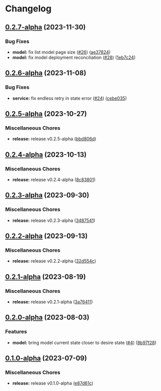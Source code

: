 # Changelog

## [0.2.7-alpha](https://github.com/instill-ai/controller-model/compare/v0.2.6-alpha...v0.2.7-alpha) (2023-11-30)


### Bug Fixes

* **model:** fix list model page size ([#26](https://github.com/instill-ai/controller-model/issues/26)) ([ae37824](https://github.com/instill-ai/controller-model/commit/ae378241fc6b5f28822c9753b58a299d5ba4967b))
* **model:** fix model deployment reconciliation ([#28](https://github.com/instill-ai/controller-model/issues/28)) ([1eb7c24](https://github.com/instill-ai/controller-model/commit/1eb7c24821f949b0954f3644b3d6e18ba799f7d7))

## [0.2.6-alpha](https://github.com/instill-ai/controller-model/compare/v0.2.5-alpha...v0.2.6-alpha) (2023-11-08)


### Bug Fixes

* **service:** fix endless retry in state error ([#24](https://github.com/instill-ai/controller-model/issues/24)) ([cebe035](https://github.com/instill-ai/controller-model/commit/cebe03505e5367d5a034639604e7b5b6c0c52de5))

## [0.2.5-alpha](https://github.com/instill-ai/controller-model/compare/v0.2.4-alpha...v0.2.5-alpha) (2023-10-27)


### Miscellaneous Chores

* **release:** release v0.2.5-alpha ([bbd806d](https://github.com/instill-ai/controller-model/commit/bbd806d878f0f7175cc57a5b134270a68fc85e52))

## [0.2.4-alpha](https://github.com/instill-ai/controller-model/compare/v0.2.3-alpha...v0.2.4-alpha) (2023-10-13)


### Miscellaneous Chores

* **release:** release v0.2.4-alpha ([8c83801](https://github.com/instill-ai/controller-model/commit/8c838014667b0d7d4dbc32839e14f68d5f1a25d8))

## [0.2.3-alpha](https://github.com/instill-ai/controller-model/compare/v0.2.2-alpha...v0.2.3-alpha) (2023-09-30)


### Miscellaneous Chores

* **release:** release v0.2.3-alpha ([3487541](https://github.com/instill-ai/controller-model/commit/3487541289e74779703ed5605e316dd4de01cab8))

## [0.2.2-alpha](https://github.com/instill-ai/controller-model/compare/v0.2.1-alpha...v0.2.2-alpha) (2023-09-13)


### Miscellaneous Chores

* **release:** release v0.2.2-alpha ([32d554c](https://github.com/instill-ai/controller-model/commit/32d554c5b90190080a0f2f6203dbfc0a4b4fe812))

## [0.2.1-alpha](https://github.com/instill-ai/controller-model/compare/v0.2.0-alpha...v0.2.1-alpha) (2023-08-19)


### Miscellaneous Chores

* **release:** release v0.2.1-alpha ([3a76411](https://github.com/instill-ai/controller-model/commit/3a764112d592c391f3c937837ca30e52e36ae2c1))

## [0.2.0-alpha](https://github.com/instill-ai/controller-model/compare/v0.1.0-alpha...v0.2.0-alpha) (2023-08-03)


### Features

* **model:** bring model current state closer to desire state ([#4](https://github.com/instill-ai/controller-model/issues/4)) ([8b97f28](https://github.com/instill-ai/controller-model/commit/8b97f28bad4a0fb5132f4429609ea765246275e7))

## [0.1.0-alpha](https://github.com/instill-ai/controller-model/compare/v0.1.0-alpha...v0.1.0-alpha) (2023-07-09)


### Miscellaneous Chores

* **release:** release v0.1.0-alpha ([e87d61c](https://github.com/instill-ai/controller-model/commit/e87d61c22621b36fb474b3aa280d622a0963e28c))
